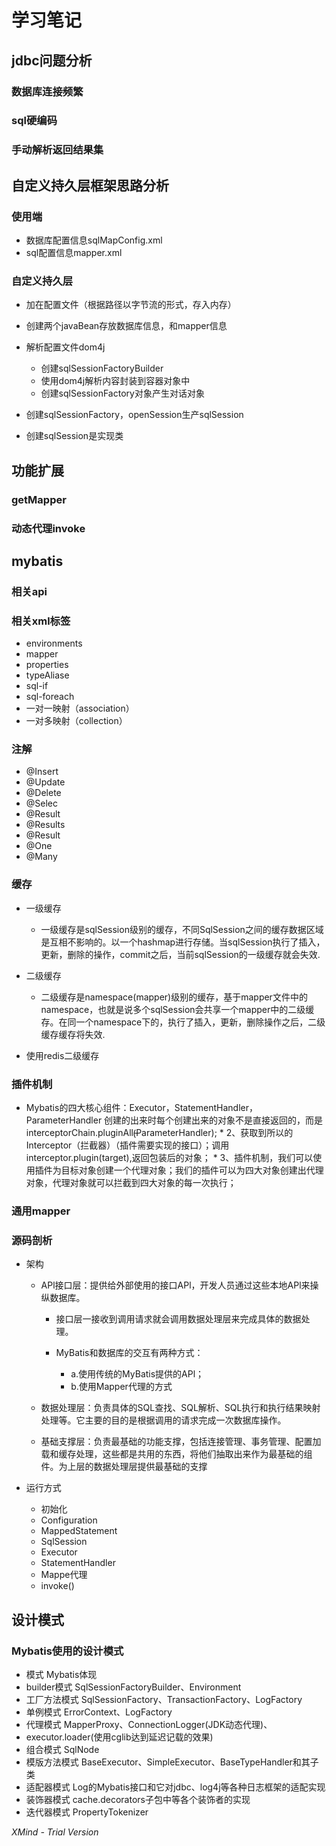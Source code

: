 # 学习笔记

## jdbc问题分析

### 数据库连接频繁

### sql硬编码

### 手动解析返回结果集

## 自定义持久层框架思路分析

### 使用端

- 数据库配置信息sqlMapConfig.xml
- sql配置信息mapper.xml

### 自定义持久层

- 加在配置文件（根据路径以字节流的形式，存入内存）
- 创建两个javaBean存放数据库信息，和mapper信息
- 解析配置文件dom4j

	- 创建sqlSessionFactoryBuilder
	- 使用dom4j解析内容封装到容器对象中
	- 创建sqlSessionFactory对象产生对话对象

- 创建sqlSessionFactory，openSession生产sqlSession
- 创建sqlSession是实现类

## 功能扩展

### getMapper

### 动态代理invoke

## mybatis

### 相关api

### 相关xml标签

- environments
- mapper
- properties
- typeAliase
- sql-if
- sql-foreach
- 一对一映射（association）
- 一对多映射（collection）

### 注解

- @Insert
- @Update
- @Delete
- @Selec
- @Result
- @Results
- @Result 
-  @One
-  @Many

### 缓存

- 一级缓存

	- 一级缓存是sqlSession级别的缓存，不同SqlSession之间的缓存数据区域是互相不影响的。以一个hashmap进行存储。当sqlSession执行了插入，更新，删除的操作，commit之后，当前sqlSession的一级缓存就会失效.

- 二级缓存

	- 二级缓存是namespace(mapper)级别的缓存，基于mapper文件中的namespace，也就是说多个sqlSession会共享一个mapper中的二级缓存。在同一个namespace下的，执行了插入，更新，删除操作之后，二级缓存缓存将失效.

- 使用redis二级缓存

### 插件机制

- Mybatis的四大核心组件：Executor，StatementHandler，ParameterHandler 创建的出来时每个创建出来的对象不是直接返回的，而是interceptorChain.pluginAll(̵ParameterHandler); * 2、获取到所以的Interceptor（拦截器）（插件需要实现的接口）；调用interceptor.plugin(target),返回包装后的对象； * 3、插件机制，我们可以使用插件为目标对象创建一个代理对象；我们的插件可以为四大对象创建出代理对象，代理对象就可以拦截到四大对象的每一次执行；

### 通用mapper

### 源码剖析

- 架构

	- APl接口层：提供给外部使用的接口APl，开发人员通过这些本地APl来操纵数据库。

		- 接口层一接收到调用请求就会调用数据处理层来完成具体的数据处理。
		- MyBatis和数据库的交互有两种方式：

			- a.使用传统的MyBatis提供的APl；
			- b.使用Mapper代理的方式

	- 数据处理层：负责具体的SQL查找、SQL解析、SQL执行和执行结果映射处理等。它主要的目的是根据调用的请求完成一次数据库操作。
	- 基础支撑层：负责最基础的功能支撑，包括连接管理、事务管理、配置加载和缓存处理，这些都是共用的东西，将他们抽取出来作为最基础的组件。为上层的数据处理层提供最基础的支撑

- 运行方式

	- 初始化
	- Configuration
	- MappedStatement
	- SqlSession
	- Executor
	- StatementHandler
	- Mappe代理
	- invoke()

## 设计模式

### Mybatis使用的设计模式

- 模式	Mybatis体现
- builder模式	SqlSessionFactoryBuilder、Environment
- 工厂方法模式	SqlSessionFactory、TransactionFactory、LogFactory
- 单例模式	ErrorContext、LogFactory
- 代理模式	MapperProxy、ConnectionLogger(JDK动态代理)、
- executor.loader(使用cglib达到延迟记载的效果)
- 组合模式	SqlNode
- 模版方法模式	BaseExecutor、SimpleExecutor、BaseTypeHandler和其子类
- 适配器模式	Log的Mybatis接口和它对jdbc、log4j等各种日志框架的适配实现
- 装饰器模式	cache.decorators子包中等各个装饰者的实现
- 迭代器模式	PropertyTokenizer

*XMind - Trial Version*